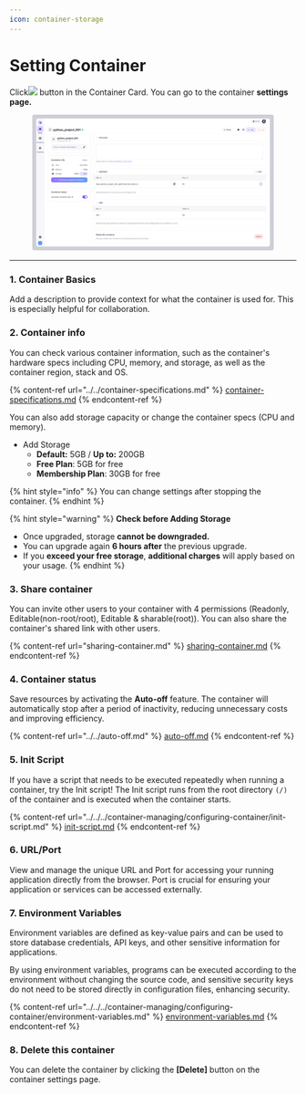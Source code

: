 ```yaml
---
icon: container-storage
---
```


# Setting Container

Click![](<../../../../../.gitbook/assets/스크린샷 2025-02-24 오후 1.32.16.png>) button in the Container Card. You can go to the container **settings page.**

<figure><img src="../../../../../.gitbook/assets/Setting.png" alt=""><figcaption></figcaption></figure>

***

### **1. Container Basics**

Add a description to provide context for what the container is used for. This is especially helpful for collaboration.

### &#x32;**. Container info**

You can check various container information, such as the container's hardware specs including CPU, memory, and storage, as well as the container region, stack and OS.

{% content-ref url="../../container-specifications.md" %}
[container-specifications.md](../../container-specifications.md)
{% endcontent-ref %}

You can also add storage capacity or change the container specs (CPU and memory).

* Add Storage
  * **Default:** 5GB / **Up to:** 200GB
  * **Free Plan**: 5GB for free
  * **Membership Plan**: 30GB for free

{% hint style="info" %}
You can change settings after stopping the container.
{% endhint %}

{% hint style="warning" %}
**Check before Adding Storage**

* Once upgraded, storage **cannot be downgraded.**
* You can upgrade again **6 hours after** the previous upgrade.
* If you **exceed your free storage**, **additional charges** will apply based on your usage.
{% endhint %}

### 3. Share container

You can invite other users to your container with 4 permissions (Readonly, Editable(non-root/root), Editable & sharable(root)). You can also share the container's shared link with other users.

{% content-ref url="sharing-container.md" %}
[sharing-container.md](sharing-container.md)
{% endcontent-ref %}

### **4. Container status**

Save resources by activating the **Auto-off** feature. The container will automatically stop after a period of inactivity, reducing unnecessary costs and improving efficiency.

{% content-ref url="../../auto-off.md" %}
[auto-off.md](../../auto-off.md)
{% endcontent-ref %}

### **5. Init Script**

If you have a script that needs to be executed repeatedly when running a container, try the Init script! The Init script runs from the root directory `(/)` of the container and is executed when the container starts.

{% content-ref url="../../../container-managing/configuring-container/init-script.md" %}
[init-script.md](../../../container-managing/configuring-container/init-script.md)
{% endcontent-ref %}

### **6. URL/Port**

View and manage the unique URL and Port for accessing your running application directly from the browser. Port is crucial for ensuring your application or services can be accessed externally.

### **7. Environment Variables**

Environment variables are defined as key-value pairs and can be used to store database credentials, API keys, and other sensitive information for applications.&#x20;

By using environment variables, programs can be executed according to the environment without changing the source code, and sensitive security keys do not need to be stored directly in configuration files, enhancing security.

{% content-ref url="../../../container-managing/configuring-container/environment-variables.md" %}
[environment-variables.md](../../../container-managing/configuring-container/environment-variables.md)
{% endcontent-ref %}

### **8. Delete this container**

You can delete the container by clicking the **\[Delete]** button on the container settings page.

